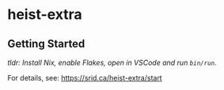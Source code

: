 # heist-extra


## Getting Started

*tldr: Install Nix, enable Flakes, open in VSCode and run `bin/run`.*

For details, see: https://srid.ca/heist-extra/start
